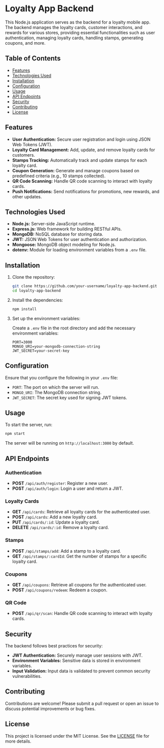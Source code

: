 # Loyalty App Backend

This Node.js application serves as the backend for a loyalty mobile app. The backend manages the loyalty cards, customer interactions, and rewards for various stores, providing essential functionalities such as user authentication, managing loyalty cards, handling stamps, generating coupons, and more.

## Table of Contents

- [Features](#features)
- [Technologies Used](#technologies-used)
- [Installation](#installation)
- [Configuration](#configuration)
- [Usage](#usage)
- [API Endpoints](#api-endpoints)
- [Security](#security)
- [Contributing](#contributing)
- [License](#license)

## Features

- **User Authentication:** Secure user registration and login using JSON Web Tokens (JWT).
- **Loyalty Card Management:** Add, update, and remove loyalty cards for customers.
- **Stamps Tracking:** Automatically track and update stamps for each loyalty card.
- **Coupon Generation:** Generate and manage coupons based on predefined criteria (e.g., 10 stamps collected).
- **QR Code Scanning:** Handle QR code scanning to interact with loyalty cards.
- **Push Notifications:** Send notifications for promotions, new rewards, and other updates.

## Technologies Used

- **Node.js:** Server-side JavaScript runtime.
- **Express.js:** Web framework for building RESTful APIs.
- **MongoDB:** NoSQL database for storing data.
- **JWT:** JSON Web Tokens for user authentication and authorization.
- **Mongoose:** MongoDB object modeling for Node.js.
- **dotenv:** Module for loading environment variables from a `.env` file.

## Installation

1. Clone the repository:

   ```bash
   git clone https://github.com/your-username/loyalty-app-backend.git
   cd loyalty-app-backend
   ```

2. Install the dependencies:

   ```bash
   npm install
   ```

3. Set up the environment variables:

   Create a `.env` file in the root directory and add the necessary environment variables:

   ```plaintext
   PORT=3000
   MONGO_URI=your-mongodb-connection-string
   JWT_SECRET=your-secret-key
   ```

## Configuration

Ensure that you configure the following in your `.env` file:

- `PORT`: The port on which the server will run.
- `MONGO_URI`: The MongoDB connection string.
- `JWT_SECRET`: The secret key used for signing JWT tokens.

## Usage

To start the server, run:

```bash
npm start
```

The server will be running on `http://localhost:3000` by default.

## API Endpoints

### Authentication

- **POST** `/api/auth/register`: Register a new user.
- **POST** `/api/auth/login`: Login a user and return a JWT.

### Loyalty Cards

- **GET** `/api/cards`: Retrieve all loyalty cards for the authenticated user.
- **POST** `/api/cards`: Add a new loyalty card.
- **PUT** `/api/cards/:id`: Update a loyalty card.
- **DELETE** `/api/cards/:id`: Remove a loyalty card.

### Stamps

- **POST** `/api/stamps/add`: Add a stamp to a loyalty card.
- **GET** `/api/stamps/:cardId`: Get the number of stamps for a specific loyalty card.

### Coupons

- **GET** `/api/coupons`: Retrieve all coupons for the authenticated user.
- **POST** `/api/coupons/redeem`: Redeem a coupon.

### QR Code

- **POST** `/api/qr/scan`: Handle QR code scanning to interact with loyalty cards.

## Security

The backend follows best practices for security:

- **JWT Authentication:** Securely manage user sessions with JWT.
- **Environment Variables:** Sensitive data is stored in environment variables.
- **Input Validation:** Input data is validated to prevent common security vulnerabilities.

## Contributing

Contributions are welcome! Please submit a pull request or open an issue to discuss potential improvements or bug fixes.

## License

This project is licensed under the MIT License. See the [LICENSE](LICENSE) file for more details.

